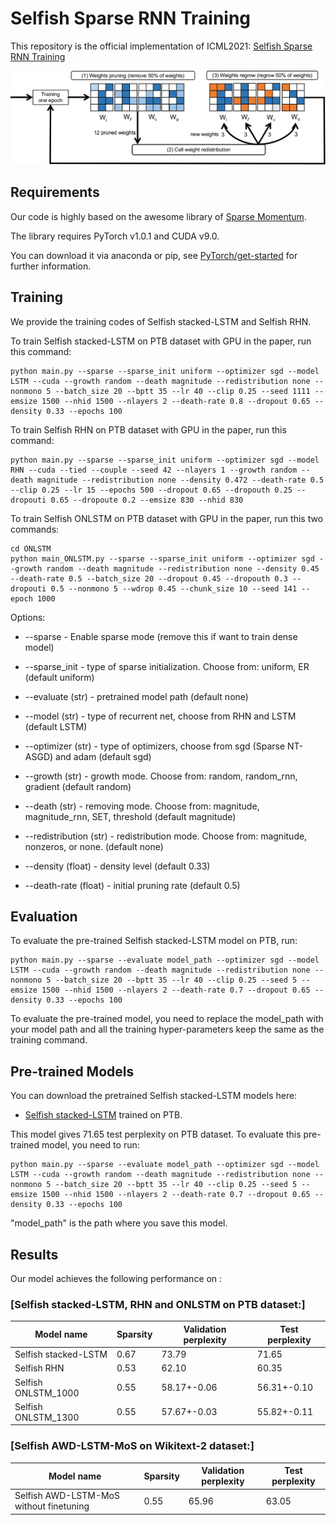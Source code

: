 # Selfish Sparse RNN Training

This repository is the official implementation of ICML2021: [Selfish Sparse RNN Training](https://arxiv.org/abs/2101.09048)

![](Selfish-RNN.png)

## Requirements
Our code is highly based on the awesome library of [Sparse Momentum](https://github.com/TimDettmers/sparse_learning).

The library requires PyTorch v1.0.1 and CUDA v9.0. 

You can download it via anaconda or pip, see [PyTorch/get-started](https://pytorch.org/get-started/locally/) for further information. 

## Training

We provide the training codes of Selfish stacked-LSTM and Selfish RHN. 

To train Selfish stacked-LSTM on PTB dataset with GPU in the paper, run this command:

```
python main.py --sparse --sparse_init uniform --optimizer sgd --model LSTM --cuda --growth random --death magnitude --redistribution none --nonmono 5 --batch_size 20 --bptt 35 --lr 40 --clip 0.25 --seed 1111 --emsize 1500 --nhid 1500 --nlayers 2 --death-rate 0.8 --dropout 0.65 --density 0.33 --epochs 100
```

To train Selfish RHN on PTB dataset with GPU in the paper, run this command:

```
python main.py --sparse --sparse_init uniform --optimizer sgd --model RHN --cuda --tied --couple --seed 42 --nlayers 1 --growth random --death magnitude --redistribution none --density 0.472 --death-rate 0.5 --clip 0.25 --lr 15 --epochs 500 --dropout 0.65 --dropouth 0.25 --dropouti 0.65 --dropoute 0.2 --emsize 830 --nhid 830

```

To train Selfish ONLSTM on PTB dataset with GPU in the paper, run this two commands:

```
cd ONLSTM
python main_ONLSTM.py --sparse --sparse_init uniform --optimizer sgd --growth random --death magnitude --redistribution none --density 0.45 --death-rate 0.5 --batch_size 20 --dropout 0.45 --dropouth 0.3 --dropouti 0.5 --nonmono 5 --wdrop 0.45 --chunk_size 10 --seed 141 --epoch 1000

```

Options:
* --sparse - Enable sparse mode (remove this if want to train dense model)
* --sparse_init - type of sparse initialization. Choose from: uniform, ER (default uniform)
* --evaluate (str) - pretrained model path (default none)
* --model (str) - type of recurrent net, choose from RHN and LSTM (default LSTM)
* --optimizer (str) - type of optimizers, choose from sgd (Sparse NT-ASGD) and adam (default sgd)

* --growth (str) - growth mode. Choose from: random, random_rnn, gradient (default random)
* --death (str) - removing mode. Choose from: magnitude, magnitude_rnn, SET, threshold (default magnitude)
* --redistribution (str) - redistribution mode. Choose from: magnitude, nonzeros, or none. (default none)
* --density (float) - density level (default 0.33)
* --death-rate (float) - initial pruning rate (default 0.5)

## Evaluation

To evaluate the pre-trained Selfish stacked-LSTM model on PTB, run:

```eval
python main.py --sparse --evaluate model_path --optimizer sgd --model LSTM --cuda --growth random --death magnitude --redistribution none --nonmono 5 --batch_size 20 --bptt 35 --lr 40 --clip 0.25 --seed 5 --emsize 1500 --nhid 1500 --nlayers 2 --death-rate 0.7 --dropout 0.65 --density 0.33 --epochs 100
```

To evaluate the pre-trained model, you need to replace the model_path with your model path and all the training hyper-parameters keep the same as the training command.

## Pre-trained Models

You can download the pretrained Selfish stacked-LSTM models here:

- [Selfish stacked-LSTM](https://drive.google.com/file/d/1CdzNH_q6Xo199Sx7O-lRWdFCqdsBgMfA/view?usp=sharing) trained on PTB. 

This model gives 71.65 test perplexity on PTB dataset. To evaluate this pre-trained model, you need to run:

```eval
python main.py --sparse --evaluate model_path --optimizer sgd --model LSTM --cuda --growth random --death magnitude --redistribution none --nonmono 5 --batch_size 20 --bptt 35 --lr 40 --clip 0.25 --seed 5 --emsize 1500 --nhid 1500 --nlayers 2 --death-rate 0.7 --dropout 0.65 --density 0.33 --epochs 100
```
"model_path" is the path where you save this model.

## Results

Our model achieves the following performance on :

### [Selfish stacked-LSTM, RHN and ONLSTM on PTB dataset:]

| Model name            |   Sparsity   | Validation perplexity  | Test perplexity |
| ----------------------|--------------|----------------------- | --------------- |
| Selfish stacked-LSTM  |    0.67      |         73.79          |      71.65      |
| Selfish RHN           |    0.53      |         62.10          |      60.35      |
| Selfish ONLSTM_1000   |    0.55      |      58.17+-0.06       |   56.31+-0.10   |
| Selfish ONLSTM_1300   |    0.55      |      57.67+-0.03       |   55.82+-0.11   |

### [Selfish AWD-LSTM-MoS on Wikitext-2 dataset:]

| Model name                              |   Sparsity   | Validation perplexity  | Test perplexity |
| ----------------------------------------|--------------|----------------------- | --------------- |
| Selfish AWD-LSTM-MoS without finetuning |    0.55      |         65.96          |      63.05      |
